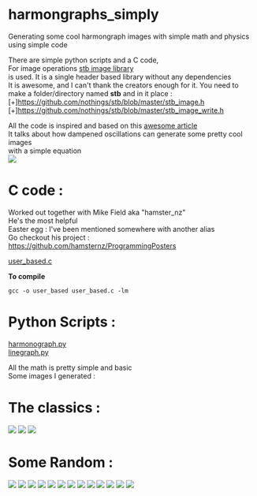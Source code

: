 # harmongraphs_simply
Generating some cool harmongraph images with simple math and physics using simple code

There are simple python scripts and a C code,\
For image operations [stb image library](https://github.com/nothings/stb)\
is used. It is a single header based library without any dependencies\
It is awesome, and I can't thank the creators enough for it.
You need to make a folder/directory named **stb** and in it place : \
[+]https://github.com/nothings/stb/blob/master/stb_image.h \
[+]https://github.com/nothings/stb/blob/master/stb_image_write.h 

All the code is inspired and based on this [awesome article](https://walkingrandomly.com/?p=151)\
It talks about how dampened oscillations can generate some pretty cool images\
with a simple equation \
<img src="https://render.githubusercontent.com/render/math?math=x_{(t)} = A \cdot \sin( \omega %2B \phi ) \cdot e ^{ -d \cdot t}">

# C code :
Worked out together with Mike Field aka "hamster_nz" \
He's the most helpful \
Easter egg : I've been mentioned somewhere with another alias \
Go checkout his project : \
https://github.com/hamsternz/ProgrammingPosters

[user_based.c](https://github.com/TACHY0NN1X/harmongraphs_simply/blob/main/user_based.c)

**To compile**
```
gcc -o user_based user_based.c -lm
```

# Python Scripts :
[harmonograph.py](https://github.com/TACHY0NN1X/harmongraphs_simply/blob/main/harmonograph.py)\
[linegraph.py](https://github.com/TACHY0NN1X/harmongraphs_simply/blob/main/linegraph.py)

All the math is pretty simple and basic\
Some images I generated :

# The classics :

<img src="https://raw.githubusercontent.com/TACHY0NN1X/harmongraphs_simply/main/001.png">
<img src="https://raw.githubusercontent.com/TACHY0NN1X/harmongraphs_simply/main/002.png">
<img src="https://raw.githubusercontent.com/TACHY0NN1X/harmongraphs_simply/main/003.png">

# Some Random :

<img src="https://raw.githubusercontent.com/TACHY0NN1X/harmongraphs_simply/main/016.png">
<img src="https://raw.githubusercontent.com/TACHY0NN1X/harmongraphs_simply/main/017.png">
<img src="https://raw.githubusercontent.com/TACHY0NN1X/harmongraphs_simply/main/018.png">
<img src="https://raw.githubusercontent.com/TACHY0NN1X/harmongraphs_simply/main/019.png">
<img src="https://raw.githubusercontent.com/TACHY0NN1X/harmongraphs_simply/main/032.png">
<img src="https://raw.githubusercontent.com/TACHY0NN1X/harmongraphs_simply/main/033.png">
<img src="https://raw.githubusercontent.com/TACHY0NN1X/harmongraphs_simply/main/030.png">
<img src="https://raw.githubusercontent.com/TACHY0NN1X/harmongraphs_simply/main/010.png">
<img src="https://raw.githubusercontent.com/TACHY0NN1X/harmongraphs_simply/main/012.png">
<img src="https://raw.githubusercontent.com/TACHY0NN1X/harmongraphs_simply/main/022.png">
<img src="https://raw.githubusercontent.com/TACHY0NN1X/harmongraphs_simply/main/023.png">
<img src="https://raw.githubusercontent.com/TACHY0NN1X/harmongraphs_simply/main/014.png">
<img src="https://raw.githubusercontent.com/TACHY0NN1X/harmongraphs_simply/main/029.png">

